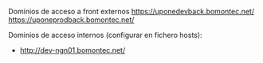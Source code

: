 Dominios de acceso a front externos
https://uponedevback.bomontec.net/
https://uponeprodback.bomontec.net/


Dominios de acceso internos (configurar en fichero hosts):
- http://dev-ngn01.bomontec.net/